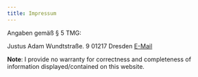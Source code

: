 ```yaml
---
title: Impressum
---
```


Angaben gemäß § 5 TMG:

Justus Adam
Wundtstraße. 9
01217 Dresden
[E-Mail](mailto:justus@justusadam.com)


__Note__: I provide no warranty for correctness and completeness of information displayed/contained on this website.

